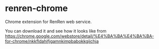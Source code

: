 # renren-chrome
Chrome extension for RenRen web service.

You can download it and see how it looks like from https://chrome.google.com/webstore/detail/%E4%BA%BA%E4%BA%BA-for-chrome/nkkfldahifjgamnkimpbabokkgiichja